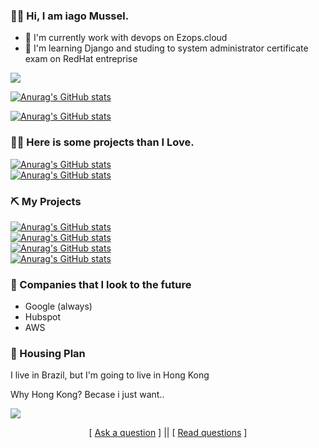 
### 👋🏼 Hi, I am iago Mussel.

- 🔭 I'm currently work with devops on Ezops.cloud
- 🌱 I'm learning Django and studing to system administrator certificate exam on RedHat entreprise 

![](https://64.media.tumblr.com/tumblr_m53tufJiok1qg6rkio8_250.gif)


[![Anurag's GitHub stats](https://github-readme-stats.vercel.app/api?username=iagomussel&theme=material-palenight&layout=compact&locale=pt-br)](https://github.com/iagomussel/)

[![Anurag's GitHub stats](https://github-readme-stats.vercel.app/api/top-langs/?username=iagomussel&layout=compact&theme=material-palenight&locale=pt-br)](https://github.com/iagomussel/)





### 🤌🏾 Here is some projects than I Love.
[![Anurag's GitHub stats](https://github-readme-stats.vercel.app/api/pin?username=vuejs&repo=vue&theme=material-palenight&locale=pt-br)](https://github.com/vuejs/vue)<br />
[![Anurag's GitHub stats](https://github-readme-stats.vercel.app/api/pin?username=request&repo=request&theme=material-palenight&locale=pt-br)](https://github.com/request/request)<br />


### ⛏ My Projects
[![Anurag's GitHub stats](https://github-readme-stats.vercel.app/api/pin?username=iagomussel&repo=larodon&theme=material-palenight&locale=pt-br)](https://github.com/iagomussel/larodon)<br />
[![Anurag's GitHub stats](https://github-readme-stats.vercel.app/api/pin?username=iagomussel&repo=Portifolio&theme=material-palenight&locale=pt-br)](https://github.com/iagomussel/Portifolio)<br />
[![Anurag's GitHub stats](https://github-readme-stats.vercel.app/api/pin?username=iagomussel&repo=AgendaWp&theme=material-palenight&locale=pt-br)](https://github.com/iagomussel/AgendaWp)<br />
[![Anurag's GitHub stats](https://github-readme-stats.vercel.app/api/pin?username=iagomussel&repo=sistema-de-ordem-de-servicos&theme=material-palenight&locale=pt-br)](https://github.com/iagomussel/sistema-de-ordem-de-servicos)<br />

### 🏦 Companies that I look to the future

- Google (always)
- Hubspot
- AWS


### 🏡 Housing Plan

I live in Brazil, but I'm going to live in Hong Kong

Why Hong Kong? Becase i just want..

![](https://giphy.com/embed/fniVO5yA3ddAq6A19V)
<p align='center'>
[ <a href='https://github.com/iagomussel/iagomussel/issues/new'>Ask a question</a> ] ||
[ <a href='https://github.com/iagomussel/iagomussel/issues?q=is%3Aissue+is%3Aclosed'>Read questions</a> ]
</p>
